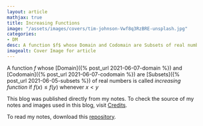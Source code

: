 ```yaml
---
layout: article
mathjax: true
title: Increasing Functions
image: "/assets/images/covers/tim-johnson-Vwf8q3RzBRE-unsplash.jpg"
categories:
- DM
desc: A function $f$ whose Domain and Codomain are Subsets of real numbers is called increasing function if $f(x) \leq f(y)$ whenever $x < y$ 
imagealt: Cover Image for article
---
```


A function $f$ whose [Domain]({% post_url 2021-06-07-domain %}) and [Codomain]({% post_url 2021-06-07-codomain %}) are [Subsets]({% post_url 2021-06-05-subsets %}) of real numbers is called *increasing function* if $f(x) \leq f(y)$ whenever $x < y$





















































































































































































































































































































































































































This blog was published directly from my notes.
To check the source of my notes and images used in this blog, visit <a href="/credits.html" target="_blank">Credits</a>.

To read my notes, download this <a href="https://github.com/bovem/CS" target="blank">repository</a>.